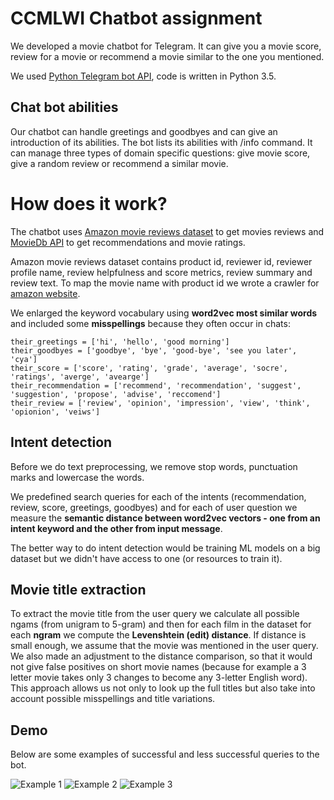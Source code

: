 # CCMLWI Chatbot assignment

We developed a movie chatbot for Telegram. It can give you a movie score, review for a movie or recommend a movie similar to the one you mentioned.

We used [Python Telegram bot API](https://github.com/python-telegram-bot/python-telegram-bot), code is written in Python 3.5.

## Chat bot abilities
Our chatbot can handle greetings and goodbyes and can give an introduction of its abilities. The bot lists its abilities with /info command.
It can manage three types of domain specific questions: give movie score, give a random review or recommend a similar movie.


# How does it work?
The chatbot uses [Amazon movie reviews dataset](https://snap.stanford.edu/data/web-Movies.html) to get movies reviews and
[MovieDb API](https://www.themoviedb.org) to get recommendations and movie ratings.

Amazon movie reviews dataset contains product id, reviewer id, reviewer profile name, review helpfulness and score metrics, review summary and review text.
To map the movie name with product id we wrote a crawler for [amazon website](https://www.amazon.com/product-reviews/).

We enlarged the keyword vocabulary using **word2vec most similar words** and included some **misspellings** because they often occur in chats:
```
their_greetings = ['hi', 'hello', 'good morning']
their_goodbyes = ['goodbye', 'bye', 'good-bye', 'see you later', 'cya']
their_score = ['score', 'rating', 'grade', 'average', 'socre', 'ratings', 'averge', 'avearge']
their_recommendation = ['recommend', 'recommendation', 'suggest', 'suggestion', 'propose', 'advise', 'reccomend']
their_review = ['review', 'opinion', 'impression', 'view', 'think', 'opionion', 'veiws']
```

## Intent detection

Before we do text preprocessing, we remove stop words, punctuation marks and lowercase the words.

We predefined search queries for each of the intents (recommendation, review, score, greetings, goodbyes) and for each of user question we measure the **semantic distance between word2vec vectors - one from an intent keyword and the other from input message**.

The better way to do intent detection would be training ML models on a big dataset but we didn't have access to one (or resources to train it).

## Movie title extraction
To extract the movie title from the user query we calculate all possible ngams (from unigram to 5-gram) and then
for each film in the dataset for each **ngram** we compute the **Levenshtein (edit) distance**. If distance is small enough,
we assume that the movie was mentioned in the user query. We also made an adjustment to the distance comparison, so that it would not give false positives on short movie names (because for example a 3 letter movie takes only 3 changes to become any 3-letter English word).
This approach allows us not only to look up the full titles but also take into account possible misspellings and title variations.

## Demo
Below are some examples of successful and less successful queries to the bot.

![Example 1](images/example1.jpg)
![Example 2](images/example2.jpg)
![Example 3](images/example3.jpg)
